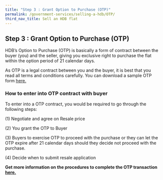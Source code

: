 ```yaml
---
title: "Step 3 : Grant Option to Purchase (OTP)"
permalink: /government-services/selling-a-hdb/OTP/
third_nav_title: Sell an HDB flat
---
```


## Step 3 : Grant Option to Purchase (OTP)

HDB’s Option to Purchase (OTP) is basically a form of contract between the buyer (you) and the seller, giving you exclusive right to purchase the flat within the option period of 21 calendar days.

As OTP is a legal contract between you and the buyer, it is best that you read all terms and conditions carefully. You can download a sample OTP form <a href="https://services2.hdb.gov.sg/webapp/BB24OTPDlWeb/BB24POptionToPurchaseDL_Link" target="_blank">here.</a>

### How to enter into OTP contract with buyer

To enter into a OTP contract, you would be required to go through the following steps:

(1) Negotiate and agree on Resale price

(2) You grant the OTP to Buyer

(3) Buyers to exercise OTP to proceed with the purchase or they can let the OTP expire after 21 calendar days should they decide not proceed with the purchase.

(4) Decide when to submit resale application

**Get more information on the procedures to complete the OTP transaction <a href="https://www.hdb.gov.sg/cs/infoweb/residential/selling-a-flat/selling-process/option-to-purchase" target="_blank">here.</a>**
